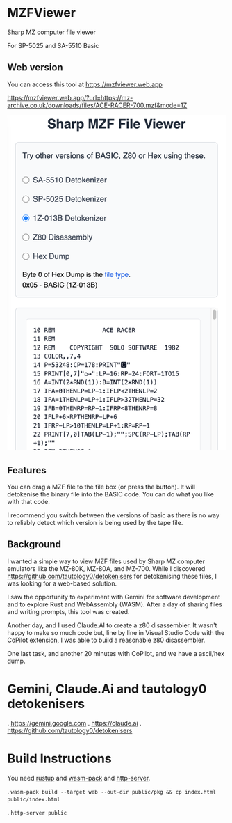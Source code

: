 # MZFViewer
Sharp MZ computer file viewer

For SP-5025 and SA-5510 Basic

## Web version

You can access this tool at https://mzfviewer.web.app

https://mzfviewer.web.app/?url=https://mz-archive.co.uk/downloads/files/ACE-RACER-700.mzf&mode=1Z

![screenshot of the website](screenshot.png)

## Features

You can drag a MZF file to the file box (or press the button).  It will detokenise the binary file into the BASIC code. You can do what you like with that code.

I recommend you switch between the versions of basic as there is no way to reliably detect which version is being used by the tape file.

## Background
I wanted a simple way to view MZF files used by Sharp MZ computer emulators like the MZ-80K, MZ-80A, and MZ-700. While I discovered https://github.com/tautology0/detokenisers for detokenising these files, I was looking for a web-based solution.

I saw the opportunity to experiment with Gemini for software development and to explore Rust and WebAssembly (WASM). After a day of sharing files and writing prompts, this tool was created.

Another day, and I used Claude.AI to create a z80 disassembler.  It wasn't happy to make so much code but, line by line in Visual Studio Code with the CoPilot extension, I was able to build a reasonable z80 disassembler.

One last task, and another 20 minutes with CoPilot, and we have a ascii/hex dump.

# Gemini, Claude.Ai and tautology0 detokenisers
. https://gemini.google.com
. https://claude.ai
. https://github.com/tautology0/detokenisers

# Build Instructions

You need [rustup](https://www.rust-lang.org/tools/install) and [wasm-pack](https://rustwasm.github.io/wasm-pack/installer/) and [http-server](https://www.npmjs.com/package/http-server).

. `wasm-pack build --target web --out-dir public/pkg && cp index.html public/index.html`

. `http-server public`
